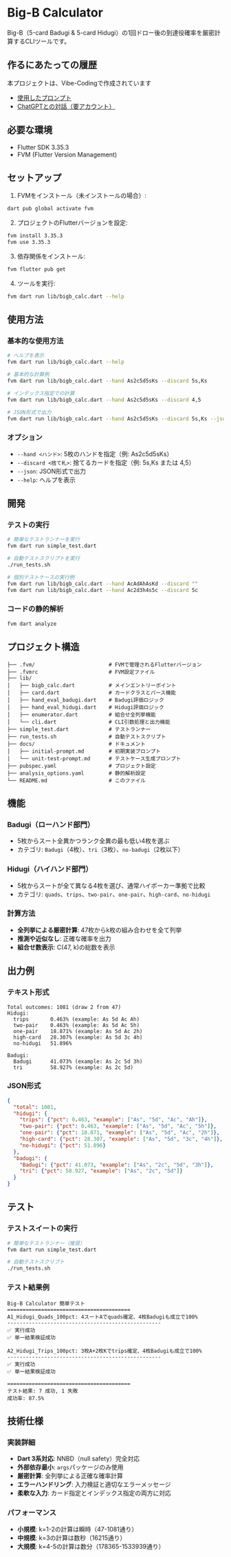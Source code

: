 # Big-B Calculator

Big-B（5-card Badugi & 5-card Hidugi）の1回ドロー後の到達役確率を厳密計算するCLIツールです。

## 作るにあたっての履歴

本プロジェクトは、Vibe-Codingで作成されています

- [使用したプロンプト](./docs/)
- [ChatGPTとの対話（要アカウント）](https://chatgpt.com/share/e/68efcf2e-7050-8007-8a9e-3c07071fa6fc)

## 必要な環境

- Flutter SDK 3.35.3
- FVM (Flutter Version Management)

## セットアップ

1. FVMをインストール（未インストールの場合）:

```bash
dart pub global activate fvm
```

2. プロジェクトのFlutterバージョンを設定:

```bash
fvm install 3.35.3
fvm use 3.35.3
```

3. 依存関係をインストール:

```bash
fvm flutter pub get
```

4. ツールを実行:

```bash
fvm dart run lib/bigb_calc.dart --help
```

## 使用方法

### 基本的な使用方法

```bash
# ヘルプを表示
fvm dart run lib/bigb_calc.dart --help

# 基本的な計算例
fvm dart run lib/bigb_calc.dart --hand As2c5d5sKs --discard 5s,Ks

# インデックス指定での計算
fvm dart run lib/bigb_calc.dart --hand As2c5d5sKs --discard 4,5

# JSON形式で出力
fvm dart run lib/bigb_calc.dart --hand As2c5d5sKs --discard 5s,Ks --json
```

### オプション

- `--hand <ハンド>`: 5枚のハンドを指定（例: As2c5d5sKs）
- `--discard <捨て札>`: 捨てるカードを指定（例: 5s,Ks または 4,5）
- `--json`: JSON形式で出力
- `--help`: ヘルプを表示

## 開発

### テストの実行

```bash
# 簡単なテストランナーを実行
fvm dart run simple_test.dart

# 自動テストスクリプトを実行
./run_tests.sh

# 個別テストケースの実行例
fvm dart run lib/bigb_calc.dart --hand AcAdAhAsKd --discard ""
fvm dart run lib/bigb_calc.dart --hand Ac2d3h4s5c --discard 5c
```

### コードの静的解析

```bash
fvm dart analyze
```

## プロジェクト構造

```
├── .fvm/                        # FVMで管理されるFlutterバージョン
├── .fvmrc                       # FVM設定ファイル
├── lib/
│   ├── bigb_calc.dart           # メインエントリーポイント
│   ├── card.dart                # カードクラスとパース機能
│   ├── hand_eval_badugi.dart    # Badugi評価ロジック
│   ├── hand_eval_hidugi.dart    # Hidugi評価ロジック
│   ├── enumerator.dart          # 組合せ全列挙機能
│   └── cli.dart                 # CLI引数処理と出力機能
├── simple_test.dart             # テストランナー
├── run_tests.sh                 # 自動テストスクリプト
├── docs/                        # ドキュメント
│   ├── initial-prompt.md        # 初期実装プロンプト
│   └── unit-test-prompt.md      # テストケース生成プロンプト
├── pubspec.yaml                 # プロジェクト設定
├── analysis_options.yaml        # 静的解析設定
└── README.md                    # このファイル
```

## 機能

### Badugi（ローハンド部門）

- 5枚からスート全異かつランク全異の最も低い4枚を選ぶ
- カテゴリ: `Badugi`（4枚）、`tri`（3枚）、`no-badugi`（2枚以下）

### Hidugi（ハイハンド部門）

- 5枚からスートが全て異なる4枚を選び、通常ハイポーカー準拠で比較
- カテゴリ: `quads`、`trips`、`two-pair`、`one-pair`、`high-card`、`no-hidugi`

### 計算方法

- **全列挙による厳密計算**: 47枚からk枚の組み合わせを全て列挙
- **推測や近似なし**: 正確な確率を出力
- **組合せ数表示**: C(47, k)の総数を表示

## 出力例

### テキスト形式

```
Total outcomes: 1081 (draw 2 from 47)
Hidugi:
  trips       0.463% (example: As 5d Ac Ah)
  two-pair    0.463% (example: As 5d Ac 5h)
  one-pair    18.871% (example: As 5d Ac 2h)
  high-card   28.307% (example: As 5d 3c 4h)
  no-hidugi   51.896%

Badugi:
  Badugi      41.073% (example: As 2c 5d 3h)
  tri         58.927% (example: As 2c 5d)
```

### JSON形式

```json
{
  "total": 1081,
  "hidugi": {
    "trips": {"pct": 0.463, "example": ["As", "5d", "Ac", "Ah"]},
    "two-pair": {"pct": 0.463, "example": ["As", "5d", "Ac", "5h"]},
    "one-pair": {"pct": 18.871, "example": ["As", "5d", "Ac", "2h"]},
    "high-card": {"pct": 28.307, "example": ["As", "5d", "3c", "4h"]},
    "no-hidugi": {"pct": 51.896}
  },
  "badugi": {
    "Badugi": {"pct": 41.073, "example": ["As", "2c", "5d", "3h"]},
    "tri": {"pct": 58.927, "example": ["As", "2c", "5d"]}
  }
}
```

## テスト

### テストスイートの実行

```bash
# 簡単なテストランナー（推奨）
fvm dart run simple_test.dart

# 自動テストスクリプト
./run_tests.sh
```

### テスト結果例

```
Big-B Calculator 簡単テスト
========================================
A1_Hidugi_Quads_100pct: 4スートAでquads確定、4枚Badugiも成立で100%
--------------------------------------------------
✅ 実行成功
✅ 単一結果検証成功

A2_Hidugi_Trips_100pct: 3枚A+2枚Kでtrips確定、4枚Badugiも成立で100%
--------------------------------------------------
✅ 実行成功
✅ 単一結果検証成功

========================================
テスト結果: 7 成功, 1 失敗
成功率: 87.5%
```

## 技術仕様

### 実装詳細

- **Dart 3系対応**: NNBD（null safety）完全対応
- **外部依存最小**: `args`パッケージのみ使用
- **厳密計算**: 全列挙による正確な確率計算
- **エラーハンドリング**: 入力検証と適切なエラーメッセージ
- **柔軟な入力**: カード指定とインデックス指定の両方に対応

### パフォーマンス

- **小規模**: k=1-2の計算は瞬時（47-1081通り）
- **中規模**: k=3の計算は数秒（16215通り）
- **大規模**: k=4-5の計算は数分（178365-1533939通り）
